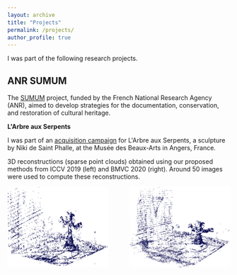 ```yaml
---
layout: archive
title: "Projects"
permalink: /projects/
author_profile: true
---
```


I was part of the following research projects.

## ANR SUMUM

The [SUMUM](https://anr-sumum.fr) project, funded by the French National Research Agency (ANR), aimed to develop strategies for the documentation, conservation, and restoration of cultural heritage.  

**L'Arbre aux Serpents**  

I was part of an [acquisition campaign](https://anr-sumum.fr/campagne-de-captation-dimages-de-larbre-aux-serpents-de-niki-de-saint-phalle-juillet-2018/) for L'Arbre aux Serpents, a sculpture by Niki de Saint Phalle, at the Musée des Beaux-Arts in Angers, France.

3D reconstructions (sparse point clouds) obtained using our proposed methods from ICCV 2019 (left) and BMVC 2020 (right). Around 50 images were used to compute these reconstructions.

<div style="display: flex; justify-content: space-between;">
  <img src="/files/Figures/ArbreSerpents_ICCV19.png" alt="Result from QUARCH method" style="max-width: 45%; height: auto;">
  <img src="/files/Figures/ArbreSerpents_BMVC20.png" alt="Result from EIP method" style="max-width: 45%; height: auto;">
</div>

